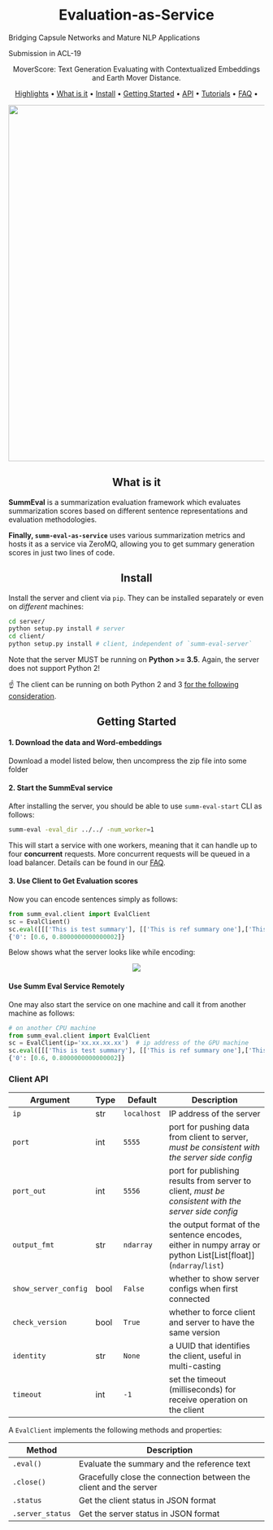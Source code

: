 <h1 align="center">Evaluation-as-Service</h1>


Bridging Capsule Networks and Mature NLP Applications

Submission in ACL-19


<p align="center"> MoverScore: Text Generation Evaluating with Contextualized Embeddings and Earth Mover Distance. </p>


<p align="center">
  <a href="#highlights">Highlights</a> •
  <a href="#what-is-it">What is it</a> •
  <a href="#install">Install</a> •
  <a href="#getting-started">Getting Started</a> •
  <a href="#server-and-client-api">API</a> •
  <a href="#book-tutorial">Tutorials</a> •
  <a href="#speech_balloon-faq">FAQ</a> •
</p>

<p align="center">
    <img src=".github/demo.gif?raw=true" width="700">
</p>


<h2 align="center">What is it</h2>

**SummEval** is a summarization evaluation framework which evaluates summarization scores based on different sentence representations and evaluation methodologies.

**Finally, `summ-eval-as-service`** uses various summarization metrics and hosts it as a service via ZeroMQ, allowing you to get summary generation scores in just two lines of code. 

<h2 align="center">Install</h2>

Install the server and client via `pip`. They can be installed separately or even on *different* machines:
```bash
cd server/
python setup.py install # server
cd client/
python setup.py install # client, independent of `summ-eval-server`
```

Note that the server MUST be running on **Python >= 3.5**. Again, the server does not support Python 2!

:point_up: The client can be running on both Python 2 and 3 [for the following consideration](#q-can-i-run-it-in-python-2).

<h2 align="center">Getting Started</h2>

#### 1. Download the data and Word-embeddings 
Download a model listed below, then uncompress the zip file into some folder

#### 2. Start the SummEval service
After installing the server, you should be able to use `summ-eval-start` CLI as follows:
```bash
summ-eval -eval_dir ../../ -num_worker=1 
```
This will start a service with one workers, meaning that it can handle up to four **concurrent** requests. More concurrent requests will be queued in a load balancer. Details can be found in our [FAQ](#q-what-is-the-parallel-processing-model-behind-the-scene).

#### 3. Use Client to Get Evaluation scores
Now you can encode sentences simply as follows:
```python
from summ_eval.client import EvalClient
sc = EvalClient()
sc.eval([[['This is test summary'], [['This is ref summary one'],['This is ref summary two']], 'rouge_n'], [['This is test summary two'], [['This is ref summary two'],['This is ref summary two']], 'rouge_n']])
{'0': [0.6, 0.8000000000000002]}
```

Below shows what the server looks like while encoding:
<p align="center"><img src=".github/server-run-demo.gif?raw=true"/></p>

#### Use Summ Eval Service Remotely
One may also start the service on one machine and call it from another machine as follows:

```python
# on another CPU machine
from summ_eval.client import EvalClient
sc = EvalClient(ip='xx.xx.xx.xx')  # ip address of the GPU machine
sc.eval([[['This is test summary'], [['This is ref summary one'],['This is ref summary two']], 'rouge_n'], [['This is test summary two'], [['This is ref summary two'],['This is ref summary two']], 'rouge_n']])
{'0': [0.6, 0.8000000000000002]}
```
### Client API


| Argument | Type | Default | Description |
|----------------------|------|-----------|-------------------------------------------------------------------------------|
| `ip` | str | `localhost` | IP address of the server |
| `port` | int | `5555` | port for pushing data from client to server, *must be consistent with the server side config* |
| `port_out` | int | `5556`| port for publishing results from server to client, *must be consistent with the server side config* |
| `output_fmt` | str | `ndarray` | the output format of the sentence encodes, either in numpy array or python List[List[float]] (`ndarray`/`list`) |
| `show_server_config` | bool | `False` | whether to show server configs when first connected |
| `check_version` | bool | `True` | whether to force client and server to have the same version |
| `identity` | str | `None` | a UUID that identifies the client, useful in multi-casting |
| `timeout` | int | `-1` | set the timeout (milliseconds) for receive operation on the client |

A `EvalClient` implements the following methods and properties:

| Method |  Description |
|--------|------|
|`.eval()`|Evaluate the summary and the reference text |
|`.close()`|Gracefully close the connection between the client and the server|
|`.status`|Get the client status in JSON format|
|`.server_status`|Get the server status in JSON format|

